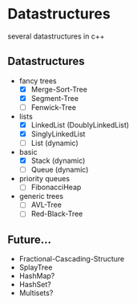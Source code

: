 # Datastructures
several datastructures in c++

## Datastructures
- fancy trees
    - [x] Merge-Sort-Tree
    - [x] Segment-Tree
    - [ ] Fenwick-Tree
- lists
    - [x] LinkedList (DoublyLinkedList)
    - [x] SinglyLinkedList
    - [ ] List (dynamic)
- basic
    - [x] Stack (dynamic)
    - [ ] Queue (dynamic)
- priority queues
    - [ ] FibonacciHeap
- generic trees
    - [ ] AVL-Tree
    - [ ] Red-Black-Tree

## Future...
- Fractional-Cascading-Structure
- SplayTree
- HashMap?
- HashSet?
- Multisets?
